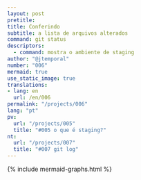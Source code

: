 ```yaml
---
layout: post
pretitle:
title: Conferindo
subtitle: a lista de arquivos alterados
command: git status
descriptors:
  - command: mostra o ambiente de staging
author: "@jtemporal"
number: "006"
mermaid: true
use_static_image: true
translations:
- lang: en
  url: /en/006
permalink: "/projects/006"
lang: "pt"
pv:
  url: "/projects/005"
  title: "#005 o que é staging?"
nt:
  url: "/projects/007"
  title: "#007 git log"
---
```


{% include mermaid-graphs.html %}
